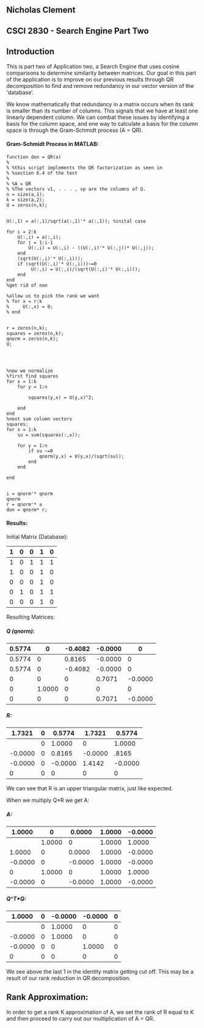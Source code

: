 ## Nicholas Clement
## CSCI 2830 - Search Engine Part Two


## Introduction

This is part two of Application two, a Search Engine that uses cosine comparisons to determine similarity between matrices.  Our goal in this part of the application is to improve on our previous results through QR decomposition to find and remove redundancy in our vector version of the 'database'.

We know mathematically that redundancy in a matrix occurs when its rank is smaller than its number of columns.  This signals that we have at least one linearly dependent column.  We can combat these issues by identifying a basis for the column space, and one way to calculate a basis for the column space is through the Gram-Schmidt process (A = QR).

#### Gram-Schmidt Process in MATLAB:
    function don = QR(a)
    %
    % %this script implements the QR factorization as seen in
    % %section 6.4 of the text
    %
    % %A = QR
    % %The vectors v1, . . . , vp are the columns of Q.
    n = size(a,1);
    k = size(a,2);
    U = zeros(n,k);


    U(:,1) = a(:,1)/sqrt(a(:,1)'* a(:,1)); %inital case

    for i = 2:k
        U(:,i) = a(:,i);
        for j = 1:i-1
            U(:,i) = U(:,i) - ((U(:,i)'* U(:,j))* U(:,j));
        end
        (sqrt(U(:,i)'* U(:,i)));
        if (sqrt(U(:,i)'* U(:,i)))~=0
             U(:,i) = U(:,i)/(sqrt(U(:,i)'* U(:,i)));
        end
    end
    %get rid of nan

    %allow us to pick the rank we want
    % for x = r:k
    %     U(:,x) = 0;
    % end


    r = zeros(n,k);
    squares = zeros(n,k);
    qnorm = zeros(n,k);
    U;




    %now we normalize
    %first find squares
    for x = 1:k  
        for y = 1:n

            squares(y,x) = U(y,x)^2;

        end
    end
    %next sum column vectors
    squares;
    for x = 1:k
        su = sum(squares(:,x));

        for y = 1:n
            if su ~=0
                qnorm(y,x) = U(y,x)/(sqrt(su));
            end
        end

    end


    i = qnorm'* qnorm
    qnorm
    r = qnorm'* a
    don = qnorm* r;




#### Results:

Initial Matrix (Database):

|1	|0|	0|	1|	0|
|---|----|----|----|----|
|1|	0|	1|	1|	1|
|1|	0|	0	|1	|0|
|0|	0|	0|	1|	0|
|0|	1|	0|	1|	1|
|0|	0|	0|	1|	0|

Resulting Matrices:

##### Q (qnorm):

|0.5774 |        0 |  -0.4082 |  -0.0000 |   0|
|----|----|----|----|----|
|    0.5774 |        0  |  0.8165  | -0.0000  | 0|
|  0.5774|         0  | -0.4082 |  -0.0000 |   0|
|       0    |     0    |     0 |   0.7071|   -0.0000|
|       0  |  1.0000   |      0  |       0   |      0|
|         0  |       0  |       0 |   0.7071  | -0.0000|


##### R:

|1.7321  |       0  |  0.5774  |  1.7321  |  0.5774|
|----|----|----|----|----|
        |0   | 1.0000       |  0  |  1.0000  |  1.0000|
|  -0.0000    |     0  |  0.8165 |  -0.0000  |.8165|
| -0.0000    |     0 |  -0.0000 | 1.4142 |  -0.0000|
|        0    |     0  |       0 |        0 |        0|

We can see that R is an upper triangular matrix, just like expected.

When we multiply Q*R we get A:

##### A:

|1.0000 |        0 |   0.0000 |   1.0000 |  -0.0000|
|----|----|----|----|----|
    |1.0000 |        0|    1.0000 |   1.0000 |   1.0000|
|    1.0000 |        0 |   0.0000 |   1.0000  | -0.0000|
|   -0.0000 |        0 |  -0.0000 |   1.0000 |  -0.0000|
|         0  |  1.0000 |        0  |  1.0000 |   1.0000|
|   -0.0000 |        0 |  -0.0000 |   1.0000 |  -0.0000|

##### Q^T*Q:

|1.0000  |       0|   -0.0000|   -0.0000|         0|
|----|----|----|----|----|
         |0  |  1.0000     |    0    |     0    |     0|
  | -0.0000 |        0 |   1.0000 |       0  |       0|
  | -0.0000|         0 |        0  |  1.0000  |     0|
|         0   |      0   |      0   |     0 |        0|

We see above the last 1 in the identity matrix getting cut off.  This may be a result of our rank reduction in QR decomposition.

## Rank Approximation:

In order to get a rank K approximation of A, we set the rank of R equal to K and then proceed to carry out our multiplication of A = QR.
